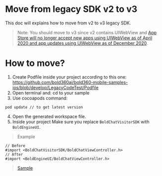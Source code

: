 # Move from legacy SDK v2 to v3

This doc will explains how to move from v2 to v3 legacy SDK.

>Note: You should move to v3 since v2 contains UIWebView and
[App Store will no longer accept new apps using UIWebView as of April 2020 and app updates using UIWebView as of December 2020](https://developer.apple.com/news/?id=12232019b).

# How to move?

1. Create Podfile inside your project according to this one:
https://github.com/bold360ai/bold360-mobile-samples-ios/blob/develop/LegacyCodeTest/Podfile
2. Open terminal and:
cd to your sample
3. Use cocoapods command:

```
pod update // to get latest version
```

4. Open the generated workspace file.
5. Inside your project 
Make sure you replace `BoldChatVisitorSDK` with `BoldEngineUI`.

>Example

```
// Before
#import <BoldChatVisitorSDK/BoldChatViewController.h>
// After
#import <BoldEngineUI/BoldChatViewController.h>
```
>[Sample](https://github.com/bold360ai/bold360-mobile-samples-ios/tree/develop/LegacyCodeTest)
